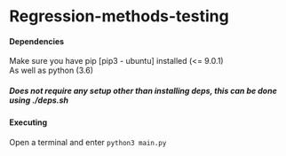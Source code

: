 # Regression-methods-testing

#### Dependencies

Make sure you have pip [pip3 - ubuntu] installed (<= 9.0.1) <br>
As well as python (3.6)

##### Does not require any setup other than installing deps, this can be done using ./deps.sh

#### Executing

Open a terminal and enter `python3 main.py`
